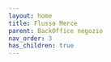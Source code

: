 ```yaml
---
layout: home
title: Flusso Merce
parent: BackOffice negozio
nav_order: 3
has_children: true
---
```

